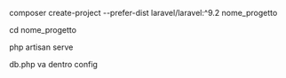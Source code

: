 <!-- creare il progetto -->
composer create-project --prefer-dist laravel/laravel:^9.2 nome_progetto
<!-- entrare nella cartella del progetto -->
cd nome_progetto
<!-- avviare il server -->
php artisan serve    



db.php va dentro config 